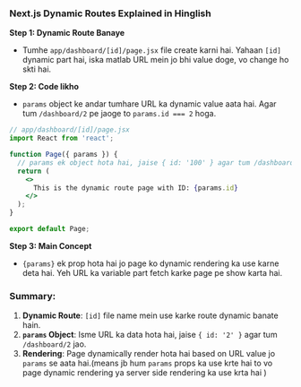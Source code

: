### Next.js Dynamic Routes Explained in Hinglish

**Step 1: Dynamic Route Banaye**
- Tumhe `app/dashboard/[id]/page.jsx` file create karni hai. Yahaan `[id]` dynamic part hai, iska matlab URL mein jo bhi value doge, vo change ho skti hai.

**Step 2: Code likho**
- `params` object ke andar tumhare URL ka dynamic value aata hai. Agar tum `/dashboard/2` pe jaoge to `params.id === 2` hoga.

```jsx
// app/dashboard/[id]/page.jsx
import React from 'react';

function Page({ params }) {
  // params ek object hota hai, jaise { id: '100' } agar tum /dashboard/100 pe jao
  return (
    <>
      This is the dynamic route page with ID: {params.id}
    </>
  );
}

export default Page;
```

**Step 3: Main Concept**
- `{params}` ek prop hota hai jo page ko dynamic rendering ka use karne deta hai. Yeh URL ka variable part fetch karke page pe show karta hai.

### Summary:
1. **Dynamic Route**: `[id]` file name mein use karke route dynamic banate hain.
2. **`params` Object**: Isme URL ka data hota hai, jaise `{ id: '2' }` agar tum `/dashboard/2` jao.
3. **Rendering**: Page dynamically render hota hai based on URL value jo `params` se aata hai.(means jb hum `params` props ka use krte hai to vo page dynamic rendering ya server side rendering ka use krta hai )
